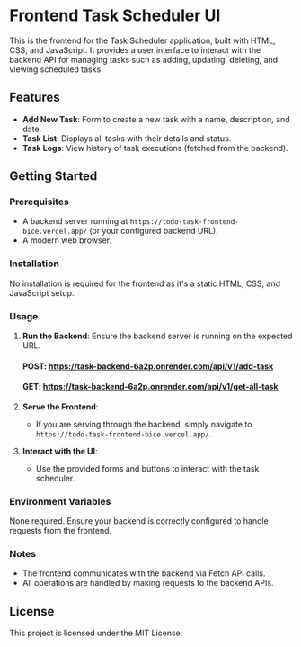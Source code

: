 # Frontend Task Scheduler UI

This is the frontend for the Task Scheduler application, built with HTML, CSS, and JavaScript. It provides a user interface to interact with the backend API for managing tasks such as adding, updating, deleting, and viewing scheduled tasks.

## Features

- **Add New Task**: Form to create a new task with a name, description, and date.
- **Task List**: Displays all tasks with their details and status.
- **Task Logs**: View history of task executions (fetched from the backend).

## Getting Started

### Prerequisites

- A backend server running at `https://todo-task-frontend-bice.vercel.app/` (or your configured backend URL).
- A modern web browser.

### Installation

No installation is required for the frontend as it's a static HTML, CSS, and JavaScript setup.

### Usage

1. **Run the Backend**: Ensure the backend server is running on the expected URL.
   #### POST: https://task-backend-6a2p.onrender.com/api/v1/add-task
   #### GET: https://task-backend-6a2p.onrender.com/api/v1/get-all-task
   

2. **Serve the Frontend**:
   - If you are serving through the backend, simply navigate to `https://todo-task-frontend-bice.vercel.app/`.
   
3. **Interact with the UI**:
   - Use the provided forms and buttons to interact with the task scheduler.

### Environment Variables

None required. Ensure your backend is correctly configured to handle requests from the frontend.

### Notes

- The frontend communicates with the backend via Fetch API calls.
- All operations are handled by making requests to the backend APIs.

## License

This project is licensed under the MIT License.
